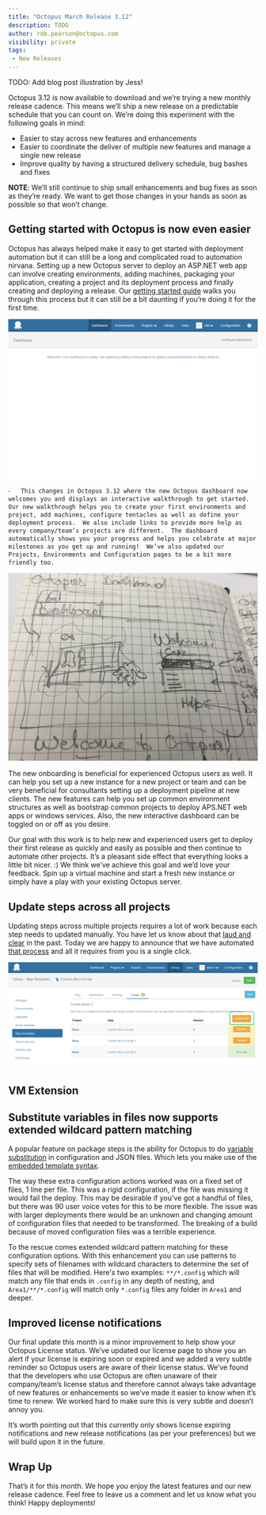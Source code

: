 ```yaml
---
title: "Octopus March Release 3.12"
description: TODO
author: rob.pearson@octopus.com
visibility: private
tags:
 - New Releases
---
```


TODO: Add blog post illustration by Jess!

Octopus 3.12 is now available to download and we’re trying a new monthly release cadence.  This means we’ll ship a new release on a predictable schedule that you can count on.  We’re doing this experiment with the following goals in mind:

- Easier to stay across new features and enhancements
- Easier to coordinate the deliver of multiple new features and manage a single new release
- Improve quality by having a structured delivery schedule, bug bashes and fixes

**NOTE**: We’ll still continue to ship small enhancements and bug fixes as soon as they’re ready.  We want to get those changes in your hands as soon as possible so that won’t change.  

## Getting started with Octopus is now even easier

Octopus has always helped make it easy to get started with deployment automation but it can still be a long and complicated road to  automation nirvana.  Setting up a new Octopus server to deploy an ASP.NET web app can involve creating environments, adding machines, packaging your application, creating a project and its deployment process and finally creating and deploying a release.  Our [getting started guide](https://octopus.com/docs/getting-started) walks you through this process but it can still be a bit daunting if you’re doing it for the first time.  

![](octopus-empty-state.png)

	⁃	This changes in Octopus 3.12 where the new Octopus dashboard now welcomes you and displays an interactive walkthrough to get started.  Our new walkthrough helps you to create your first environments and project, add machines, configure tentacles as well as define your deployment process.  We also include links to provide more help as every company/team’s projects are different.  The dashboard automatically shows you your progress and helps you celebrate at major milestones as you get up and running!  We’ve also updated our Projects, Environments and Configuration pages to be a bit more friendly too.  

![](octopus-dashboard-sketch.jpg)

The new onboarding is beneficial for experienced Octopus users as well.  It can help you set up a new instance for a new project or team and can be very beneficial for consultants setting up a deployment pipeline at new clients.  The new features can help you set up common environment structures as well as bootstrap common projects to deploy APS.NET web apps or windows services.  Also, the new interactive  dashboard can be toggled on or off as you desire.  

Our goal with this work is to help new and experienced users get to deploy their first release as quickly and easily as possible and then continue to automate other projects.  It’s a pleasant side effect that everything looks a little bit nicer. :)  We think we’ve achieve this goal and we’d love your feedback.  Spin up a virtual machine and start a fresh new instance or simply have a play with your existing Octopus server.  

## Update steps across all projects

Updating steps across multiple projects requires a lot of work because each step needs to updated manually. You have let us know about that [laud and clear](https://octopusdeploy.uservoice.com/forums/170787-general/suggestions/6072178-when-updating-a-step-template-update-across-all) in the past. Today we are happy to announce that we have automated [that process](https://octopus.com/docs/deploying-applications/step-templates#StepTemplates-Updatingsteptemplates) and all it requires from you is a single click.

![Step Template Usage](step-templates-usage.png "width=500")



## VM Extension

## Substitute variables in files now supports extended wildcard pattern matching

A popular feature on package steps is the ability for Octopus to do [variable substitution](https://octopus.com/docs/deploying-applications/substitute-variables-in-files) in configuration and JSON files. Which lets you make use of the [embedded template syntax](https://octopus.com/docs/reference/variable-substitution-syntax).

The way these extra configuration actions worked was on a fixed set of files, 1 line per file. This was a rigid configuration, if the file was missing it would fail the deploy. This may be desirable if you've got a handful of files, but there was 90 user voice votes for this to be more flexible. The issue was with larger deployments there would be an unknown and changing amount of configuration files that needed to be transformed. The breaking of a build because of moved configuration files was a terrible experience.

To the rescue comes extended wildcard pattern matching for these configuration options. With this enhancement you can use patterns to specify sets of filenames with wildcard characters to determine the set of files that will be modified. Here's two examples: `**/*.config` which will match any file that ends in `.config` in any depth of nesting, and `Area1/**/*.config` will match only `*.config` files any folder in `Area1` and deeper.


## Improved license notifications

Our final update this month is a minor improvement to help show your Octopus License status.   We’ve updated our license page to show you an alert if your license is expiring soon or expired and we added a very subtle reminder so Octopus users are aware of their license status.  We’ve found that the developers who use Octopus are often unaware of their company/team’s license status and therefore cannot always take advantage of new features or enhancements so we’ve made it easier to know when it’s time to renew.  We worked hard to make sure this is very subtle and doesn’t annoy you.  

It’s worth pointing out that this currently only shows license expiring notifications and new release notifications (as per your preferences) but we will build upon it in the future.  

## Wrap Up

That’s it for this month.  We hope you enjoy the latest features and our new release cadence.  Feel free to leave us a comment and let us know what you think!  Happy deployments!  
